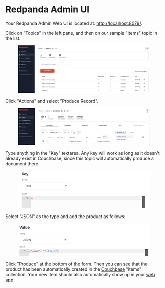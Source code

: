 # Redpanda Admin UI

Your Redpanda Admin Web UI is located at: [http://localhost:8079/](http://localhost:8079/).&#x20;

Click on "Topics" in the left pane, and then on our sample "items" topic in the list.&#x20;

<figure><img src="../../../.gitbook/assets/image (5) (1) (1).png" alt=""><figcaption></figcaption></figure>

Click "Actions" and select "Produce Record".&#x20;

<figure><img src="../../../.gitbook/assets/image (6) (1) (1).png" alt=""><figcaption></figcaption></figure>

Type anything in the "Key" textarea. Any key will work as long as it doesn't already exist in Couchbase, since this topic will automatically produce a document there.

<figure><img src="../../../.gitbook/assets/image (8).png" alt=""><figcaption></figcaption></figure>

Select "JSON" as the type and add the product as follows:

<figure><img src="../../../.gitbook/assets/image (9).png" alt=""><figcaption></figcaption></figure>

Click "Produce" at the bottom of the form. Then you can see that the product has been automatically created in the [Couchbase](couchbase-admin-ui.md) "items" collection. Your new item should also automatically show up in your [web app](http://localhost:8080).&#x20;



